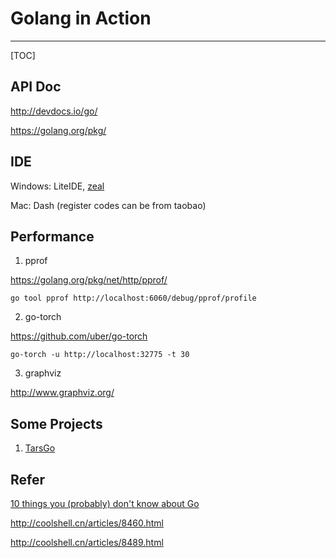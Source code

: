 
# Golang in Action
---
[TOC]


## API Doc

http://devdocs.io/go/

https://golang.org/pkg/

## IDE

Windows: LiteIDE, [zeal](https://zealdocs.org/)

Mac: Dash (register codes can be from taobao)

## Performance

1. pprof

https://golang.org/pkg/net/http/pprof/

```
go tool pprof http://localhost:6060/debug/pprof/profile
```

2. go-torch

https://github.com/uber/go-torch

```
go-torch -u http://localhost:32775 -t 30
```

3. graphviz

http://www.graphviz.org/


## Some Projects

1. [TarsGo](https://github.com/TarsCloud/TarsGo/tree/36cf7d196afc781ba8d70f908decbdd7cceccfd3/tars)


## Refer

[10 things you (probably) don't know about Go](https://talks.golang.org/2012/10things.slide#1)

http://coolshell.cn/articles/8460.html

http://coolshell.cn/articles/8489.html


